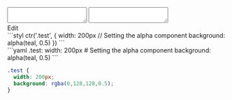<div data-size="120" class="code-cont" data-example="alpha-B">
    <div class="code">
        <div class="code-wrap">
            <textarea id="stylus"></textarea>
            <textarea id="css"></textarea>
            <div class="edit-code">
                <span>Edit</span>
            </div>
        </div>
    </div>
</div>


<div data-size="120" data-examples="stylus"></div>
```styl
ctr('.test', {
  width: 200px
  //  Setting the alpha component
  background: alpha(teal, 0.5)
})
```

<div data-size="120" data-examples="yaml"></div>
```yaml
.test:
  width: 200px
  #  Setting the alpha component
  background: alpha(teal, 0.5)
```

```css
.test {
  width: 200px;
  background: rgba(0,128,128,0.5);
}
```
<div class="cf"></div>
